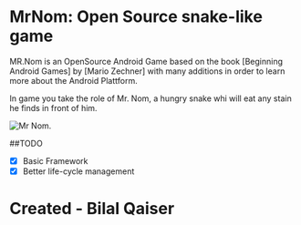 # MrNom: Open Source snake-like game

MR.Nom is an OpenSource Android Game based on the book [Beginning Android Games] by [Mario Zechner] with many additions
in order to learn more about the Android Plattform.

In game you take the role of Mr. Nom, a hungry snake whi will eat any stain he finds in front of him.

![Mr Nom.](http://i.imgur.com/mu9L88L.png "Ingame screenshot")

##TODO

- [x] Basic Framework
- [x] Better life-cycle management

# Created - Bilal Qaiser
